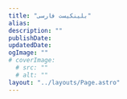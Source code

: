 ```yaml
---
title: "بلینکیست فارسی"
alias: 
description: ""
publishDate: 
updatedDate: 
ogImage: ""
# coverImage: 
  # src: ""
  # alt: ""
layout: "../layouts/Page.astro"
---
```




